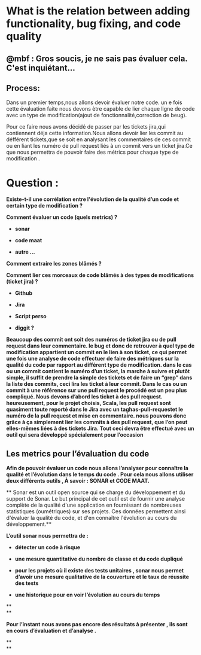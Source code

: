 # What is the relation between adding functionality, bug fixing, and code quality

## **@mbf : Gros soucis, je ne sais pas évaluer cela. C'est inquiétant...**

## **Process:**

Dans un premier temps,nous allons devoir évaluer notre code. un e fois cette évaluation faite nous devons ètre capable de lier chaque ligne de code avec un type de modification\(ajout de fonctionnalité,correction de beug\).

Pour ce faire nous avons décidé de passer par les tickets jira,qui contiennent déja cette information.Nous allons devoir lier les commit au défférent tickets,que se soit en analysant les commentaires de ces commit ou en liant les numéro de pull request liés à un commit vers un ticket jira.Ce que nous permettra de pouvoir faire des métrics pour chaque type de modification .

# **Question :**

**Existe-t-il une corrélation entre l'évolution de la qualité d’un code et certain type de modification ?**

**Comment évaluer un code \(quels metrics\) ?**

* **sonar**

* **code maat**

* **autre …**

**Comment extraire les zones blâmés ?**

**Comment lier ces morceaux de code blâmés à des types de modifications \(ticket jira\) ?**

* **Github**

* **Jira**

* **Script perso**

* **diggit ?**

**Beaucoup des commit ont soit des numéros de ticket jira ou de pull request dans leur commentaire. le bug et donc de retrouver à quel type de modification appartient un commit en le lien à son ticket, ce qui permet une fois une analyse de code effectuer de faire des métriques sur la qualité du code par rapport au différent type de modification. dans le cas ou un commit contient le numéro d’un ticket, la marche à suivre et plutôt simple, il suffit de prendre la simple des tickets et de faire un “grep” dans la liste des commits, ceci lira les ticket à leur commit. Dans le cas ou un commit à une référence sur une pull request le procédé est un peu plus compliqué. Nous devons d’abord les ticket à des pull request. heureusement, pour le projet choisis, Scala, les pull request sont quasiment toute reporté dans le Jira avec un taghas-pull-requestet le numéro de la pull request et mise en commentaire. nous pouvons donc grâce à ça simplement lier les commits à des pull request, que l’on peut elles-mêmes liées à des tickets Jira. Tout ceci devra être effectué avec un outil qui sera développé spécialement pour l’occasion**

## **Les metrics pour l’évaluation du code**

**Afin de pouvoir évaluer un code nous allons l’analyser pour connaître la qualité et l’évolution dans le temps du code . Pour cela nous allons utiliser deux différents outils , À savoir : SONAR et CODE MAAT.**

**    Sonar est un outil open source qui se charge du développement et du support de Sonar. Le but principal de cet outil est de fournir une analyse complète de la qualité d'une application en fournissant de nombreuses statistiques \(oumétriques\) sur ses projets. Ces données permettent ainsi d'évaluer la qualité du code, et d'en connaître l'évolution au cours du développement.**

**L’outil sonar nous permettra de :**

* **détecter un code à risque**

* **une mesure quantitative du nombre de classe et du code dupliqué**

* **pour les projets où il existe des tests unitaires , sonar nous permet d’avoir une mesure qualitative de la couverture et le taux de réussite des tests**

* **une historique pour en voir l’évolution au cours du temps**

**            
**

**Pour l’instant nous avons pas encore des résultats à présenter , ils sont en cours d’évaluation et d’analyse .**

**            
**

